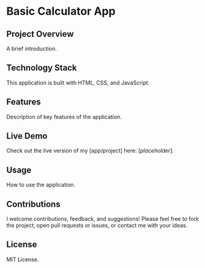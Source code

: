 # Basic Calculator App

## Project Overview

A brief introduction.

## Technology Stack

This application is built with HTML, CSS, and JavaScript.

## Features

Description of key features of the application.

## Live Demo

Check out the live version of my [app/project] here: [*placeholder*].

## Usage

How to use the application.

## Contributions

I welcome contributions, feedback, and suggestions! Please feel free to fork the project, open pull requests or issues, or contact me with your ideas.

## License

MIT License.